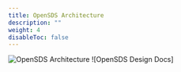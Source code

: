 ```yaml
---
title: OpenSDS Architecture
description: ""
weight: 4
disableToc: false
---
```


![OpenSDS Architecture](opensds-data-platform-architecture.png)
![OpenSDS Design Docs]
